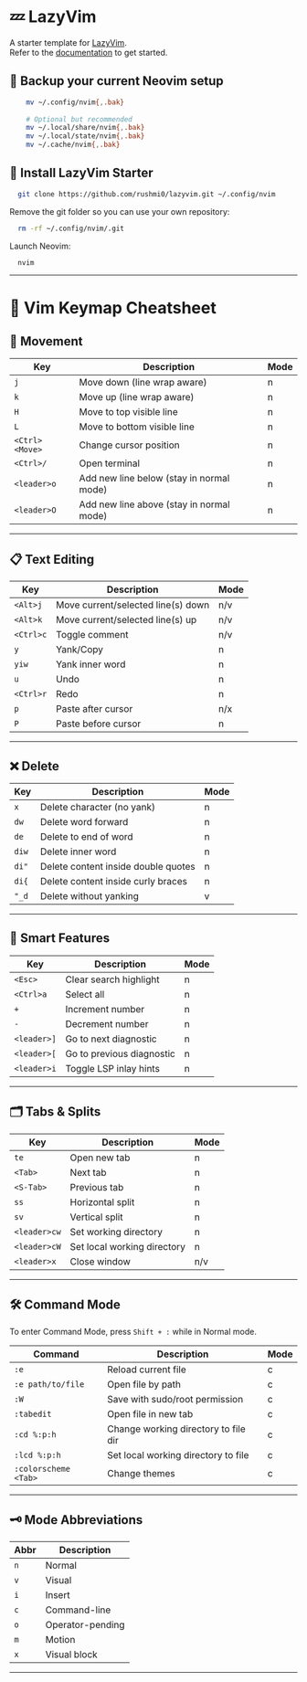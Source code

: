 # 💤 LazyVim

A starter template for [LazyVim](https://github.com/LazyVim/LazyVim).  
Refer to the [documentation](https://lazyvim.github.io/installation) to get started.

## 🔐 Backup your current Neovim setup

```bash
    mv ~/.config/nvim{,.bak}
    
    # Optional but recommended
    mv ~/.local/share/nvim{,.bak}
    mv ~/.local/state/nvim{,.bak}
    mv ~/.cache/nvim{,.bak}
```

## 🚀 Install LazyVim Starter

```bash
  git clone https://github.com/rushmi0/lazyvim.git ~/.config/nvim
```

Remove the git folder so you can use your own repository:

```bash
  rm -rf ~/.config/nvim/.git
```

Launch Neovim:

```bash
  nvim
```

---

# 📝 Vim Keymap Cheatsheet

## 🚀 Movement

| Key            | Description                              | Mode |
|----------------|------------------------------------------|------|
| `j`            | Move down (line wrap aware)              | n    |
| `k`            | Move up (line wrap aware)                | n    |
| `H`            | Move to top visible line                 | n    |
| `L`            | Move to bottom visible line              | n    |
| `<Ctrl><Move>` | Change cursor position                   | n    |
| `<Ctrl>/`      | Open terminal                            | n    |
| `<leader>o`    | Add new line below (stay in normal mode) | n    |
| `<leader>O`    | Add new line above (stay in normal mode) | n    |

---

## 📋 Text Editing

| Key       | Description                        | Mode |
|-----------|------------------------------------|------|
| `<Alt>j`  | Move current/selected line(s) down | n/v  |
| `<Alt>k`  | Move current/selected line(s) up   | n/v  |
| `<Ctrl>c` | Toggle comment                     | n/v  |
| `y`       | Yank/Copy                          | n    |
| `yiw`     | Yank inner word                    | n    |
| `u`       | Undo                               | n    |
| `<Ctrl>r` | Redo                               | n    |
| `p`       | Paste after cursor                 | n/x  |
| `P`       | Paste before cursor                | n    |

---

## ❌ Delete

| Key   | Description                         | Mode |
|-------|-------------------------------------|------|
| `x`   | Delete character (no yank)          | n    |
| `dw`  | Delete word forward                 | n    |
| `de`  | Delete to end of word               | n    |
| `diw` | Delete inner word                   | n    |
| `di"` | Delete content inside double quotes | n    |
| `di{` | Delete content inside curly braces  | n    |
| `"_d` | Delete without yanking              | v    |

---

## 🧠 Smart Features

| Key         | Description               | Mode |
|-------------|---------------------------|------|
| `<Esc>`     | Clear search highlight    | n    |
| `<Ctrl>a`   | Select all                | n    |
| `+`         | Increment number          | n    |
| `-`         | Decrement number          | n    |
| `<leader>]` | Go to next diagnostic     | n    |
| `<leader>[` | Go to previous diagnostic | n    |
| `<leader>i` | Toggle LSP inlay hints    | n    |

---

## 🗂️ Tabs & Splits

| Key          | Description                 | Mode |
|--------------|-----------------------------|------|
| `te`         | Open new tab                | n    |
| `<Tab>`      | Next tab                    | n    |
| `<S-Tab>`    | Previous tab                | n    |
| `ss`         | Horizontal split            | n    |
| `sv`         | Vertical split              | n    |
| `<leader>cw` | Set working directory       | n    |
| `<leader>cW` | Set local working directory | n    |
| `<leader>x`  | Close window                | n/v  |

---

## 🛠️ Command Mode

To enter Command Mode, press `Shift + :` while in Normal mode.

| Command              | Description                          | Mode |
|----------------------|--------------------------------------|------|
| `:e`                 | Reload current file                  | c    |
| `:e path/to/file`    | Open file by path                    | c    |
| `:W`                 | Save with sudo/root permission       | c    |
| `:tabedit`           | Open file in new tab                 | c    |
| `:cd %:p:h`          | Change working directory to file dir | c    |
| `:lcd %:p:h`         | Set local working directory to file  | c    |
| `:colorscheme <Tab>` | Change themes                        | c    |

---

## 🗝️ Mode Abbreviations

| Abbr | Description      |
|------|------------------|
| `n`  | Normal           |
| `v`  | Visual           |
| `i`  | Insert           |
| `c`  | Command-line     |
| `o`  | Operator-pending |
| `m`  | Motion           |
| `x`  | Visual block     |

---